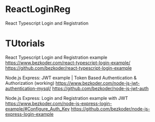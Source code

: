 # ReactLoginReg
React Typescript Login and Registration


# TUtorials


React Typescript Login and Registration example
https://www.bezkoder.com/react-typescript-login-example/
https://github.com/bezkoder/react-typescript-login-example

Node.js Express: JWT example | Token Based Authentication & Authorization (working)
https://www.bezkoder.com/node-js-jwt-authentication-mysql/
https://github.com/bezkoder/node-js-jwt-auth

Node.js Express: Login and Registration example with JWT
https://www.bezkoder.com/node-js-express-login-example/#Configure_Auth_Key
https://github.com/bezkoder/node-js-express-login-example
